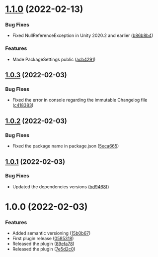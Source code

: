 # [1.1.0](https://github.com/SolidAlloy/ExtEvents/compare/1.0.3...1.1.0) (2022-02-13)


### Bug Fixes

* Fixed NullReferenceException in Unity 2020.2 and earlier ([b86b8b4](https://github.com/SolidAlloy/ExtEvents/commit/b86b8b4189e7d8501d608ce47cc83146ae7b7ad3))


### Features

* Made PackageSettings public ([acb4291](https://github.com/SolidAlloy/ExtEvents/commit/acb429188a74a83afc41bfd2a046c1845f322d82))

## [1.0.3](https://github.com/SolidAlloy/ExtEvents/compare/1.0.2...1.0.3) (2022-02-03)


### Bug Fixes

* Fixed the error in console regarding the immutable Changelog file ([c418383](https://github.com/SolidAlloy/ExtEvents/commit/c418383a30b5b0a82512a973f095401bb1d3874c))

## [1.0.2](https://github.com/SolidAlloy/ExtEvents/compare/1.0.1...1.0.2) (2022-02-03)


### Bug Fixes

* Fixed the package name in package.json ([5eca665](https://github.com/SolidAlloy/ExtEvents/commit/5eca665afc6bc1de4beb7916c81cf9ddc7bb2e73))

## [1.0.1](https://github.com/SolidAlloy/ExtEvents/compare/1.0.0...1.0.1) (2022-02-03)


### Bug Fixes

* Updated the dependencies versions ([bd9468f](https://github.com/SolidAlloy/ExtEvents/commit/bd9468f31e2bc4ee678ec136ed56dc18e100b7f8))

# 1.0.0 (2022-02-03)


### Features

* Added semantic versioning ([15b0b67](https://github.com/SolidAlloy/ExtEvents/commit/15b0b67353d1adf3643b57b9e617330dc0d59c5b))
* First plugin release ([0585318](https://github.com/SolidAlloy/ExtEvents/commit/058531809cd85fbd4987563e434f414f28d09e33))
* Released the plugin ([89efa78](https://github.com/SolidAlloy/ExtEvents/commit/89efa784230bce8cf9d915aaac20f97b700d7528))
* Released the plugin ([7e5d2c0](https://github.com/SolidAlloy/ExtEvents/commit/7e5d2c08614b074689aee5bc036d6cbeeb9f27ef))
